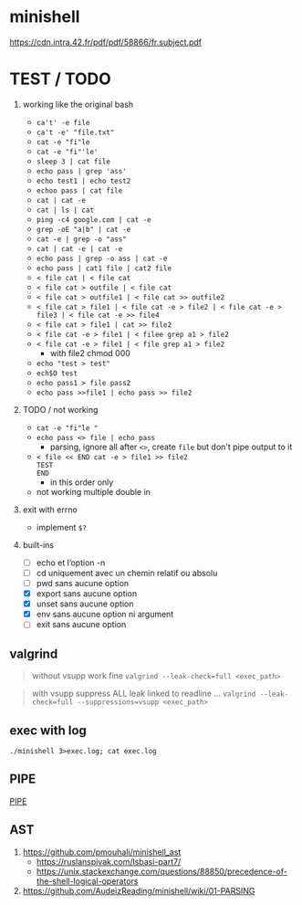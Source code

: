 # minishell
https://cdn.intra.42.fr/pdf/pdf/58866/fr.subject.pdf

# TEST / TODO

1. working like the original bash
	- `ca't' -e file`
	- `ca't -e' "file.txt"`
	- `cat -e "fi"le`
	- `cat -e "fi"'le'`
	- `sleep 3 | cat file`
	- `echo pass | grep 'ass'`
	- `echo test1 | echo test2`
	- `echoo pass | cat file`
	- `cat | cat -e`
	- `cat | ls | cat`
	- `ping -c4 google.com | cat -e`
	- `grep -oE "a|b" | cat -e`
	- `cat -e | grep -o "ass"`
	- `cat | cat -e | cat -e`
	- `echo pass | grep -o ass | cat -e`
	- `echo pass | cat1 file | cat2 file`
	- `< file cat | < file cat`
	- `< file cat > outfile | < file cat`
	- `< file cat > outfile1 | < file cat >> outfile2`
	- `< file cat > file1 | < file cat -e > file2 | < file cat -e > file3 | < file cat -e >> file4`
	- `< file cat > file1 | cat >> file2`
	- `< file cat -e > file1 | < filee grep a1 > file2`
	- `< file cat -e > file1 | < file grep a1 > file2`
		- with file2 chmod 000
	- `echo "test > test"`
	- `ech$O test`
	- `echo pass1 > file pass2`
	- `echo pass >>file1 | echo pass >> file2`

1. TODO / not working
	- `cat -e "fi"le "`
	- `echo pass <> file | echo pass`
		- parsing, ignore all after `<>`, create `file` but don't pipe output to it
	- `< file << END cat -e > file1 >> file2`<br>
	  `TEST`<br>
	  `END`
		- in this order only
	- not working multiple double in
1. exit with errno
	- implement `$?`
1. built-ins
	- [ ] echo et l’option -n
	- [ ] cd uniquement avec un chemin relatif ou absolu
	- [ ] pwd sans aucune option
	- [x] export sans aucune option
	- [x] unset sans aucune option
	- [x] env sans aucune option ni argument
	- [ ] exit sans aucune option

## valgrind
> without vsupp work fine
`valgrind --leak-check=full <exec_path>`

> with vsupp suppress ALL leak linked to readline ...
`valgrind --leak-check=full --suppressions=vsupp <exec_path>`

## exec with log
`./minishell 3>exec.log; cat exec.log`

## PIPE
[PIPE](https://youtu.be/ceNaZzEoUhk?t=1576)

## AST
1. https://github.com/pmouhali/minishell_ast
	- https://ruslanspivak.com/lsbasi-part7/
	- https://unix.stackexchange.com/questions/88850/precedence-of-the-shell-logical-operators
1. https://github.com/AudeizReading/minishell/wiki/01-PARSING

